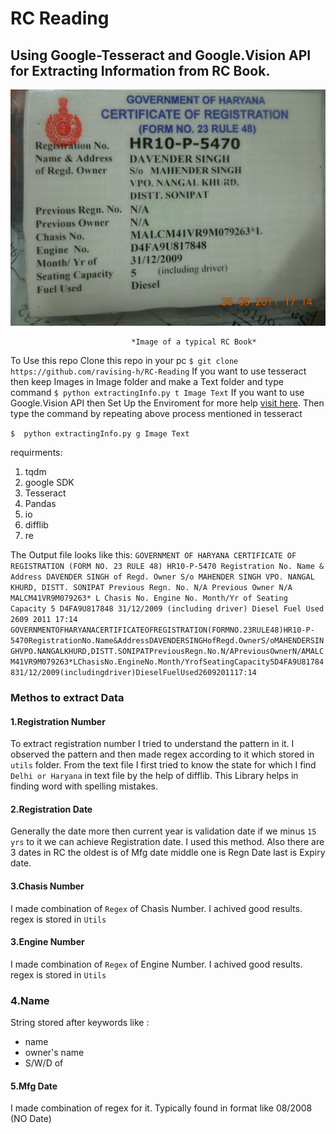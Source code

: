 # RC Reading

## Using Google-Tesseract and Google.Vision API for Extracting Information from RC Book.

![](RC/txt_mudit_b8_1_807.jpg)

                               *Image of a typical RC Book*
To Use this repo
Clone this repo in your pc
`$ git clone https://github.com/ravising-h/RC-Reading`
If you want to use tesseract then keep Images in Image folder and make a Text folder and type command
`$ python extractingInfo.py t Image Text`
If you want to use Google.Vision API then Set Up the Enviroment for more help [visit here](https://cloud.google.com/vision/?utm_source=google&utm_medium=cpc&utm_campaign=japac-IN-all-en-dr-bkws-all-all-trial-b-dr-1003987&utm_content=text-ad-none-none-DEV_c-CRE_252375308317-ADGP_Hybrid+%7C+AW+SEM+%7C+BKWS+~+T1+%7C+BMM+%7C+ML+%7C+M:1+%7C+IN+%7C+en+%7C+Vision+%7C+OCR-KWID_43700030447551997-kwd-327501810122&userloc_9061667&utm_term=KW_%2Bgoogle%20%2Bocr%20%2Bapi&ds_rl=1264446&gclid=CjwKCAiAzanuBRAZEiwA5yf4utfSwOb9bqzpQvLuAQ7ywFZmw4PreT7EPI_VN8mTyBIB6yxOwv5cRBoCDzMQAvD_BwE). Then type the command by repeating above process mentioned in tesseract

`$  python extractingInfo.py g Image Text` 

requirments:
1. tqdm
2. google SDK
3. Tesseract
4. Pandas
5. io
6. difflib
7. re

The Output file looks like this:
`GOVERNMENT OF HARYANA
CERTIFICATE OF REGISTRATION
(FORM NO. 23 RULE 48)
HR10-P-5470
Registration No.
Name & Address
DAVENDER SINGH
of Regd. Owner
S/o MAHENDER SINGH
VPO. NANGAL KHURD,
DISTT. SONIPAT
Previous Regn. No. N/A
Previous Owner N/A
MALCM41VR9M079263* L
Chasis No.
Engine No.
Month/Yr of
Seating Capacity 5
D4FA9U817848
31/12/2009
(including driver)
Diesel
Fuel Used
2609 2011 17:14
GOVERNMENTOFHARYANACERTIFICATEOFREGISTRATION(FORMNO.23RULE48)HR10-P-5470RegistrationNo.Name&AddressDAVENDERSINGHofRegd.OwnerS/oMAHENDERSINGHVPO.NANGALKHURD,DISTT.SONIPATPreviousRegn.No.N/APreviousOwnerN/AMALCM41VR9M079263*LChasisNo.EngineNo.Month/YrofSeatingCapacity5D4FA9U81784831/12/2009(includingdriver)DieselFuelUsed2609201117:14`

### Methos to extract Data

#### 1.Registration Number
To extract registration number I tried to understand the pattern in it.
I observed the pattern and then made regex according to it which stored in `utils` folder. From the text file I first tried to know the state for which I find `Delhi or Haryana` in text file by the help of difflib. This Library helps in finding word with spelling mistakes.

#### 2.Registration Date
Generally the date more then current year is validation date if we minus `15 yrs` to it we can achieve Registration date. I used this method.
Also there are 3 dates in RC the oldest is of Mfg date middle one is Regn Date last is Expiry date.
#### 3.Chasis Number
I made combination of `Regex` of Chasis Number. I achived good results. regex is stored in `Utils`
#### 3.Engine Number
I made combination of `Regex` of Engine Number. I achived good results. regex is stored in `Utils`
### 4.Name
String stored after keywords like :
* name
* owner's name
* S/W/D of

#### 5.Mfg Date
I made combination of regex for it. Typically found in format like 08/2008 (NO Date)
